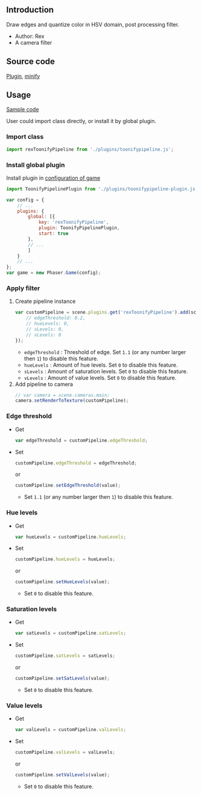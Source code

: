 ## Introduction

Draw edges and quantize color in HSV domain, post processing filter.

- Author: Rex
- A camera filter

## Source code

[Plugin](https://github.com/rexrainbow/phaser3-rex-notes/blob/master/plugins/toonifypipeline-plugin.js), [minify](https://github.com/rexrainbow/phaser3-rex-notes/blob/master/plugins/dist/rextoonifypipelineplugin.min.js)

## Usage

[Sample code](https://github.com/rexrainbow/phaser3-rex-notes/tree/master/examples/shader-toonify)

User could import class directly, or install it by global plugin.

### Import class

```javascript
import rexToonifyPipeline from './plugins/toonifypipeline.js';
```

### Install global plugin

Install plugin in [configuration of game](game.md#configuration)

```javascript
import ToonifyPipelinePlugin from './plugins/toonifypipeline-plugin.js';

var config = {
    // ...
    plugins: {
        global: [{
            key: 'rexToonifyPipeline',
            plugin: ToonifyPipelinePlugin,
            start: true
        },
        // ...
        ]
    }
    // ...
};
var game = new Phaser.Game(config);
```

### Apply filter

1. Create pipeline instance
    ```javascript
    var customPipeline = scene.plugins.get('rexToonifyPipeline').add(scene, key, {
        // edgeThreshold: 0.2,
        // hueLevels: 0,
        // sLevels: 0,
        // vLevels: 0
    });
    ```
    - `edgeThreshold` : Threshold of edge. Set `1.1` (or any number larger then `1`) to disable this feature.
    - `hueLevels` : Amount of hue levels. Set `0` to disable this feature.
    - `sLevels` : Amount of saturation levels. Set `0` to disable this feature.
    - `vLevels` : Amount of value levels. Set `0` to disable this feature.
2. Add pipeline to camera
    ```javascript
    // var camera = scene.cameras.main;
    camera.setRenderToTexture(customPipeline);
    ```

### Edge threshold

- Get
    ```javascript
    var edgeThreshold = customPipeline.edgeThreshold;
    ```
- Set
    ```javascript
    customPipeline.edgeThreshold = edgeThreshold;
    ```
    or
    ```javascript
    customPipeline.setEdgeThreshold(value);
    ```
    - Set `1.1` (or any number larger then `1`) to disable this feature.

### Hue levels

- Get
    ```javascript
    var hueLevels = customPipeline.hueLevels;
    ```
- Set
    ```javascript
    customPipeline.hueLevels = hueLevels;
    ```
    or
    ```javascript
    customPipeline.setHueLevels(value);
    ```
    - Set `0` to disable this feature.

### Saturation levels

- Get
    ```javascript
    var satLevels = customPipeline.satLevels;
    ```
- Set
    ```javascript
    customPipeline.satLevels = satLevels;
    ```
    or
    ```javascript
    customPipeline.setSatLevels(value);
    ```
    - Set `0` to disable this feature.

### Value levels

- Get
    ```javascript
    var valLevels = customPipeline.valLevels;
    ```
- Set
    ```javascript
    customPipeline.valLevels = valLevels;
    ```
    or
    ```javascript
    customPipeline.setValLevels(value);
    ```
    - Set `0` to disable this feature.



